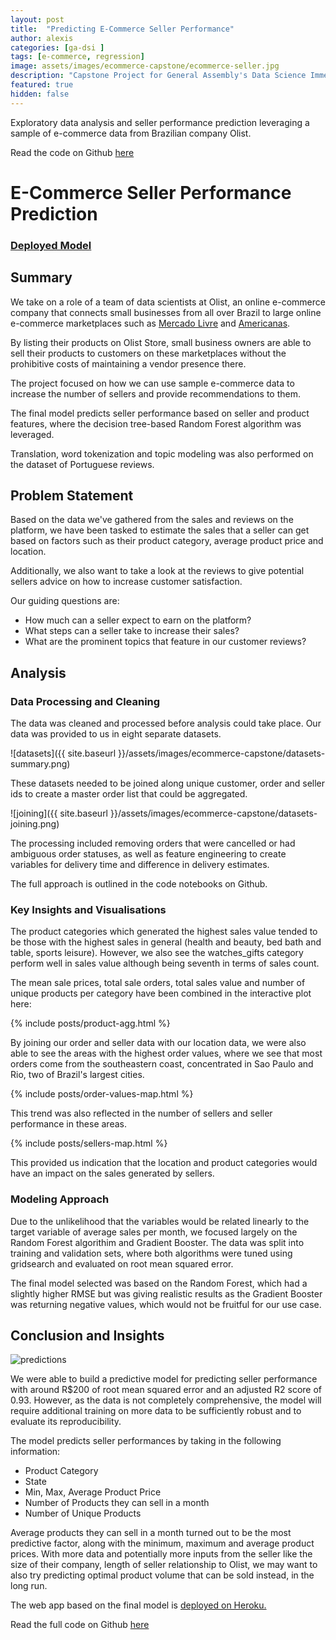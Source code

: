 ```yaml
---
layout: post
title:  "Predicting E-Commerce Seller Performance"
author: alexis
categories: [ga-dsi ]
tags: [e-commerce, regression]
image: assets/images/ecommerce-capstone/ecommerce-seller.jpg
description: "Capstone Project for General Assembly's Data Science Immersive"
featured: true
hidden: false
---
```


Exploratory data analysis and seller performance prediction leveraging a sample of e-commerce data from Brazilian company Olist. 

Read the code on Github [here](https://github.com/alexislimsh/dsiprojects/tree/master/capstone)

# E-Commerce Seller Performance Prediction

### <a href="https://ecommerce-seller-prediction.herokuapp.com/" target="_blank">Deployed Model</a>


## Summary

We take on a role of a team of data scientists at Olist, an online e-commerce company that connects small businesses from all over Brazil to large online e-commerce marketplaces such as [Mercado Livre](https://www.mercadolivre.com.br/) and [Americanas](https://www.americanas.com.br/).

By listing their products on Olist Store, small business owners are able to sell their products to customers on these marketplaces without the prohibitive costs of maintaining a vendor presence there.

The project focused on how we can use sample e-commerce data to increase the number of sellers and provide recommendations to them. 

The final model predicts seller performance based on seller and product features, where the decision tree-based Random Forest algorithm was leveraged. 

Translation, word tokenization and topic modeling was also performed on the dataset of Portuguese reviews.

## Problem Statement
Based on the data we've gathered from the sales and reviews on the platform, we have been tasked to estimate the sales that a seller can get based on factors such as their product category, average product price and location.

Additionally, we also want to take a look at the reviews to give potential sellers advice on how to increase customer satisfaction.

Our guiding questions are:
- How much can a seller expect to earn on the platform?
- What steps can a seller take to increase their sales?
- What are the prominent topics that feature in our customer reviews?

## Analysis

###  Data Processing and Cleaning

The data was cleaned and processed before analysis could take place. Our data was provided to us in eight separate datasets.

![datasets]({{ site.baseurl }}/assets/images/ecommerce-capstone/datasets-summary.png)

These datasets needed to be joined along unique customer, order and seller ids to create a master order list that could be aggregated.

![joining]({{ site.baseurl }}/assets/images/ecommerce-capstone/datasets-joining.png)

The processing included removing orders that were cancelled or had ambiguous order statuses, as well as feature engineering to create variables for delivery time and difference in delivery estimates.

The full approach is outlined in the code notebooks on Github. 

### Key Insights and Visualisations

The product categories which generated the highest sales value tended to be those with the highest sales in general (health and beauty, bed bath and table, sports leisure). However, we also see the watches_gifts category perform well in sales value although being seventh in terms of sales count.

The mean sale prices, total sale orders, total sales value and number of unique products per category have been combined in the interactive plot here:

{% include posts/product-agg.html %}

By joining our order and seller data with our location data, we were also able to see the areas with the highest order values, where we see that most orders come from the southeastern coast, concentrated in Sao Paulo and Rio, two of Brazil's largest cities. 

{% include posts/order-values-map.html %}

This trend was also reflected in the number of sellers and seller performance in these areas.

{% include posts/sellers-map.html %}

This provided us indication that the location and product categories would have an impact on the sales generated by sellers.

### Modeling Approach

Due to the unlikelihood that the variables would be related linearly to the target variable of average sales per month, we focused largely on the Random Forest algorithim and Gradient Booster. The data was split into training and validation sets, where both algorithms were tuned using gridsearch and evaluated on root mean squared error.

The final model selected was based on the Random Forest, which had a slightly higher RMSE but was giving realistic results as the Gradient Booster was returning negative values, which would not be fruitful for our use case.

## Conclusion and Insights

![predictions]({{site.baseurl}}/assets/images/ecommerce-capstone/prediction.png)

We were able to build a predictive model for predicting seller performance with around R$200 of root mean squared error and an adjusted R2 score of 0.93. However, as the data is not completely comprehensive, the model will require additional training on more data to be sufficiently robust and to evaluate its reproducibility.

The model predicts seller performances by taking in the following information:

- Product Category
- State
- Min, Max, Average Product Price
- Number of Products they can sell in a month
- Number of Unique Products

Average products they can sell in a month turned out to be the most predictive factor, along with the minimum, maximum and average product prices. With more data and potentially more inputs from the seller like the size of their company, length of seller relationship to Olist, we may want to also try predicting optimal product volume that can be sold instead, in the long run.

The web app based on the final model is <a href="https://ecommerce-seller-prediction.herokuapp.com/" target="_blank">deployed on Heroku.</a>

Read the full code on Github [here](https://github.com/alexislimsh/dsiprojects/tree/master/capstone)
